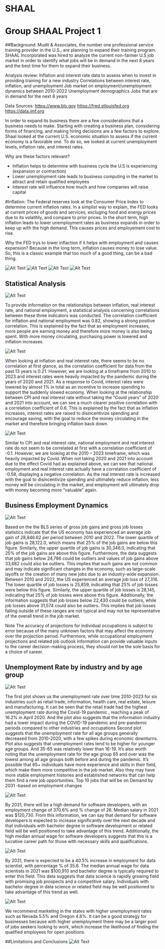 # SHAAL
# **Group SHAAL Project 1**

##Background: Mudit & Associates, the number one professional service training provider in the U.S., are planning to expand their training program.  SHAAL Incorporated was hired to analyze the current non-farmer U.S job market in order to identify what  jobs will be in demand in the next 8 years and the best time for them to expand their business.

Analysis review:
Inflation and interest rate data to assess when to invest in providing training for a new industry 
Correlations between interest rate, inflation, and unemployment 
Job market on employment/unemployment dynamics between 2010-2022
Unemployment demographics
Jobs that are in demand for the next 8 years

Data Sources:
https://www.bls.gov
https://fred.stlouisfed.org 
https://data.imf.org


In order to expand its business there are a few considerations that a business needs to make. Starting with creating a business plan, considering forms of financing, and making hiring decisions are a few factors to explore. Shaal looked at the current U.S. economic situation to assess if the current economy is a favorable one. To do so, we looked at current unemployment levels, inflation rate, and interest rates.

Why are these factors relevant?
- Inflation helps to determine with business cycle the U.S is experiencing (expansion or contraction) 
- Lower unemployment rate leads to business computing in the market to attract and retain qualified employees
- Interest rate will influence how much and how companies will raise capital

#Inflation: The Federal reserves look at the Consumer Price Index to determine current inflation rates. In a simplist way to explain, the FED looks at current prices of goods and services, excluging food and energy prices due to its volatitily, and compare to prior prices. In the short term, high inflation leads to lower unemployment rates as business expands in order to keep up with the high demand. This causes prices and employement cost to rise.

Why the FED trys to lower inflaction if it helps with employment and causes expansion? Because in the long term, inflation causes money to lose value. So, this is a classic example that too much of a good thing, can be a bad thing.

![Alt Text](https://github.com/aumekubo2/SHAAL/blob/main/Economic%20Analysis%20Slides/Project1.jpg)
![Alt Text](https://github.com/aumekubo2/SHAAL/blob/main/Economic%20Analysis%20Slides/Project1%20(1).jpg)
![Alt Text](https://github.com/aumekubo2/SHAAL/blob/main/Economic%20Analysis%20Slides/Project1%20(2).jpg)
![Alt Text](https://github.com/aumekubo2/SHAAL/blob/main/Economic%20Analysis%20Slides/Project1%20(12).jpg)

## Statistical Analysis

![Alt Text](https://github.com/aumekubo2/SHAAL/blob/main/Statistical%20Analysis%20Slides/Project1%20(3).jpg)

To provide information on the relationships between inflation, real interest rate, and national employment, a statistical analysis concerning correlations between these three indicators was conducted. 
The correlation coefficient for inflation and national employment was 0.82, showing a strong positive correlation. This is explained by the fact that as employment increases, more people are earning money and therefore more money is also being spent. With more money circulating, purchasing power is lowered and inflation increases. 

![Alt Text](https://github.com/aumekubo2/SHAAL/blob/main/Statistical%20Analysis%20Slides/Project1%20(4).jpg)

When looking at inflation and real interest rate, there seems to be no correlation at first glance, as the correlation coefficient for data from the past 13 years is 0.21. However, we are looking at a timeframe from 2010 to 2023 and interest rates were heavily impacted by the pandemic during the years of 2020 and 2021. As a response to Covid, interest rates were lowered by almost 1% in total as an incentive to increase spending to support the suddenly slowed economy. When looking at the relationship between CPI and real interest rate without taking the “Covid years” of 2020 and 2021 into account, we can see a much clearer positive correlation with a correlation coefficient of 0.6. This is explained by the fact that as inflation increases, interest rates are raised to disincentivize spending and encourage saving, with the goal to reduce the money circulating in the market and therefore bringing inflation back down. 

![Alt Text](https://github.com/aumekubo2/SHAAL/blob/main/Statistical%20Analysis%20Slides/Project1%20(5).jpg)

Similar to CPI and real interest rate, national employment and real interest rate do not seem to be correlated at first with a correlation coefficient of -0.1. However, we are looking at the 2010 – 2023 timeframe, which was heavily impacted by Covid. When not taking 2020 and 2021 into account due to the effect Covid had as explained above, we can see that national employment and real interest rate actually have a correlation coefficient of -0.58, displaying a negative correlation. As the real interest rate is increased with the goal to disincentivize spending and ultimately reduce inflation, less money will be circulating in the market, and employment will ultimately drop with money becoming more “valuable” again. 

## Business Employment Dynamics

![Alt Text](https://github.com/aumekubo2/SHAAL/blob/main/Job%20Market%20Analysis%20and%20Conclusion%20Slides/Project1%20(6).jpg)

Based on the the BLS series of gross job gains and gross job losses statistics indicate that the US economy has experienced an average job gain of 28,846.62 per period between 2010 and 2022. The lower quartile of job gains is 28,122.0, which means that 25% of the job gains are below this figure. Similarly, the upper quartile of job gains is 30,346.0, indicating that 25% of the job gains are above this figure.
Furthermore, the data suggests that job gains below 24,786 could be outliers and values of job gains above 33,682 could also be outliers. This implies that such gains are not common and may indicate significant changes in the economy, such as large-scale layoffs or the creation of many new jobs due to an industry-wide expansion.
Between 2010 and 2022, the US experienced an average job loss of 27,316. The lower quartile of job losses is 25,859, indicating that 25% of job losses were below this figure. Similarly, the upper quartile of job losses is 28,145, indicating that 25% of job losses were above this figure.
Additionally, the information suggests that job losses below 22,430 could be outliers, while job losses above 31,574 could also be outliers. This implies that job losses falling outside of these ranges are not typical and may not be representative of the overall trend in the job market.

Note
The accuracy of projections for individual occupations is subject to error because of the many unknown factors that may affect the economy over the projection period. Furthermore, while occupational employment projections and related job outlook information can provide valuable inputs to the career decision-making process, 
they should not be the sole basis for a choice of career.

## Unemployment Rate by industry and by age group

![Alt Text](https://github.com/aumekubo2/SHAAL/blob/main/Job%20Market%20Analysis%20and%20Conclusion%20Slides/Project1%20(7).jpg)

The first plot shows us the unemployment rate over time 2010-2023 for six industries such as retail trade, information, health care, real estate, leisure and manufacturing. It can be seen that the retail trade had the highest unemployment rate during the Covid-19 pandemic , reaching a peak of 16.2% in April 2020. And the plot also  suggests that the information industry had a lower impact during the COVID-19 pandemic and pre-pandemic periods compared to other industries and occupations
Second plot suggests that the unemployment rate for all age groups generally decreased from 2010-2020, with a few spikes during economic downturns. Plot also suggests that unemployment rates tend to be higher for younger age groups. And 35-65 was relatively lower than 16-19. It’s also worth noting that the unemployment rate for the age group 65 and over was the lowest among all age groups both before and during the pandemic. It’s possible that 65+ individuals have more experience and skills in their field, which make them more competitive in the job market. Also they may have more stable employment histories and established networks that can help them find a new job opportunities. 
Top 10 jobs that will be on Demand by 2031 -based on employment changes

![Alt Text](https://github.com/aumekubo2/SHAAL/blob/main/Job%20Market%20Analysis%20and%20Conclusion%20Slides/Project1%20(9).jpg)

By 2031, there will be a high demand for software developers, with an employment change of 370.6% and % change of 26. Median salary in 2021 was $120,730. From this information, we can say that demand for software developers is expected to increase significantly over the next decade and that individuals with bachelor degree in software development or related field will be well positioned to take advantage of this trend. Additionally, the high median annual wage for software developers suggests that this is a lucrative career path for those with necessary skills and qualifications. 


![Alt Text](https://github.com/aumekubo2/SHAAL/blob/main/Job%20Market%20Analysis%20and%20Conclusion%20Slides/Project1%20(10).jpg)

By 2031, there is expected to be a 40.5% increase in employment for data scientist, with percentage % of 35.8. The median annual wage for data scientists in 2021 was $100,910 and bachelor degree is typically required to enter this field. This data suggests that data science is rapidly growing field with promising job prospects and a competitive salary. Individuals with bachelor degree in data science or related field may be well positioned to take advantage of this trend as well. 

![Alt Text](https://github.com/aumekubo2/SHAAL/blob/main/Job%20Market%20Analysis%20and%20Conclusion%20Slides/Project1%20(8).jpg)

We recommend marketing in the states with higher unemployment rates such as Nevada 5.5% and Oregon 4.8%. It can be a good strategy for businesses because with higher unemployment there may be a larger pool of jobs seekers looking to work, which increase the likelihood of finding the qualified employees for open positions. 

##Limitations and Conclusions
![Alt Text](https://github.com/aumekubo2/SHAAL/blob/main/Job%20Market%20Analysis%20and%20Conclusion%20Slides/Project1%20(11).jpg)







